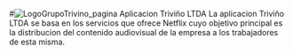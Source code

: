 #![LogoGrupoTrivino_pagina](https://user-images.githubusercontent.com/83780330/124655804-593ef880-de6e-11eb-9054-23f82cbad6ca.png) Aplicacion Triviño LTDA
La aplicacion Triviño LTDA se basa en los servicios que ofrece Netflix cuyo objetivo principal es la distribucion del contenido audiovisual de la empresa a los trabajadores de esta misma.


